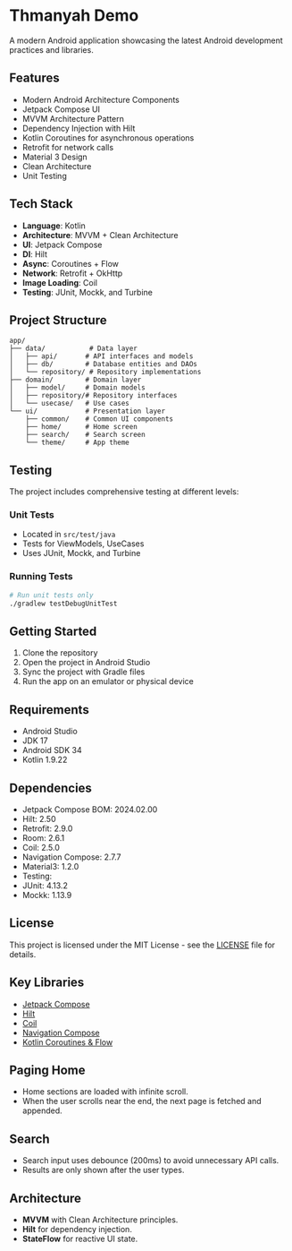 # Thmanyah Demo

A modern Android application showcasing the latest Android development practices and libraries.

## Features

- Modern Android Architecture Components
- Jetpack Compose UI
- MVVM Architecture Pattern
- Dependency Injection with Hilt
- Kotlin Coroutines for asynchronous operations
- Retrofit for network calls
- Material 3 Design
- Clean Architecture
- Unit Testing

## Tech Stack

- **Language**: Kotlin
- **Architecture**: MVVM + Clean Architecture
- **UI**: Jetpack Compose
- **DI**: Hilt
- **Async**: Coroutines + Flow
- **Network**: Retrofit + OkHttp
- **Image Loading**: Coil
- **Testing**: JUnit, Mockk, and Turbine

## Project Structure

```
app/
├── data/           # Data layer
│   ├── api/       # API interfaces and models
│   ├── db/        # Database entities and DAOs
│   └── repository/ # Repository implementations
├── domain/        # Domain layer
│   ├── model/     # Domain models
│   ├── repository/# Repository interfaces
│   └── usecase/   # Use cases
└── ui/            # Presentation layer
    ├── common/    # Common UI components
    ├── home/      # Home screen
    ├── search/    # Search screen
    └── theme/     # App theme
```

## Testing

The project includes comprehensive testing at different levels:

### Unit Tests
- Located in `src/test/java`
- Tests for ViewModels, UseCases
- Uses JUnit, Mockk, and Turbine

### Running Tests
```bash
# Run unit tests only
./gradlew testDebugUnitTest


```

## Getting Started

1. Clone the repository
2. Open the project in Android Studio
3. Sync the project with Gradle files
4. Run the app on an emulator or physical device

## Requirements

- Android Studio 
- JDK 17
- Android SDK 34
- Kotlin 1.9.22

## Dependencies

- Jetpack Compose BOM: 2024.02.00
- Hilt: 2.50
- Retrofit: 2.9.0
- Room: 2.6.1
- Coil: 2.5.0
- Navigation Compose: 2.7.7
- Material3: 1.2.0
- Testing:
- JUnit: 4.13.2
- Mockk: 1.13.9

## License

This project is licensed under the MIT License - see the [LICENSE](LICENSE) file for details.

## Key Libraries

- [Jetpack Compose](https://developer.android.com/jetpack/compose)
- [Hilt](https://dagger.dev/hilt/)
- [Coil](https://coil-kt.github.io/coil/compose/)
- [Navigation Compose](https://developer.android.com/jetpack/compose/navigation)
- [Kotlin Coroutines & Flow](https://kotlinlang.org/docs/flow.html)

## Paging Home

- Home sections are loaded with infinite scroll.
- When the user scrolls near the end, the next page is fetched and appended.

## Search

- Search input uses debounce (200ms) to avoid unnecessary API calls.
- Results are only shown after the user types.

## Architecture

- **MVVM** with Clean Architecture principles.
- **Hilt** for dependency injection.
- **StateFlow** for reactive UI state.
